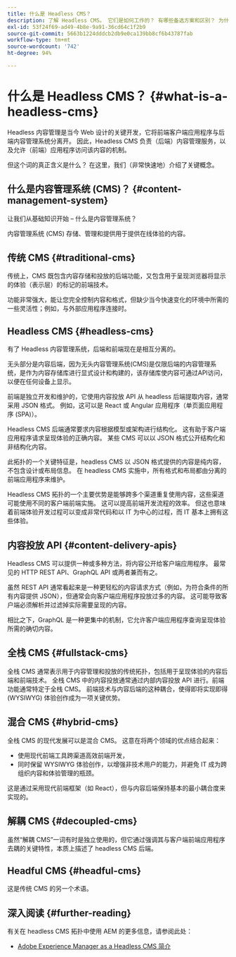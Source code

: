 ```yaml
---
title: 什么是 Headless CMS？
description: 了解 Headless CMS。 它们是如何工作的？ 有哪些备选方案和区别？ 为什么要使用 Headless CMS？
exl-id: 53f24f69-ad49-4b8e-9a91-36cd64c1f2b9
source-git-commit: 5663b1224dddcb2db9e0ca139bb8cf6b43787fab
workflow-type: tm+mt
source-wordcount: '742'
ht-degree: 94%

---
```


# 什么是 Headless CMS？ {#what-is-a-headless-cms}

Headless 内容管理是当今 Web 设计的关键开发，它将前端客户端应用程序与后端内容管理系统分离开。 因此，Headless CMS 负责（后端）内容管理服务，以及允许（前端）应用程序访问该内容的机制。

但这个词的真正含义是什么？ 在这里，我们（非常快速地）介绍了关键概念。

## 什么是内容管理系统 (CMS)？ {#content-management-system}

让我们从基础知识开始 – 什么是内容管理系统？

内容管理系统 (CMS) 存储、管理和提供用于提供在线体验的内容。

## 传统 CMS {#traditional-cms}

传统上，CMS 既包含内容存储和投放的后端功能，又包含用于呈现浏览器将显示的体验（表示层）的标记的前端技术。

功能非常强大，能让您完全控制内容和格式，但缺少当今快速变化的环境中所需的一些灵活性；例如，与外部应用程序连接时。

## Headless CMS {#headless-cms}

有了 Headless 内容管理系统，后端和前端现在是相互分离的。

无头部分是内容后端，因为无头内容管理系统(CMS)是仅限后端的内容管理系统，是作为内容存储库进行显式设计和构建的，该存储库使内容可通过API访问，以便在任何设备上显示。

前端是独立开发和维护的，它使用内容投放 API 从 headless 后端提取内容，通常采用 JSON 格式。 例如，这可以是 React 或 Angular 应用程序（单页面应用程序 (SPA)）。

Headless CMS 后端通常要求内容根据模型或架构进行结构化。 这有助于客户端应用程序请求呈现体验的正确内容。 某些 CMS 可以以 JSON 格式公开结构化和非结构化内容。

此拓扑的一个关键特征是，headless CMS 以 JSON 格式提供的内容是纯内容，不包含设计或布局信息。 在 headless CMS 实施中，所有格式和布局都由分离的前端应用程序来维护。

Headless CMS 拓扑的一个主要优势是能够跨多个渠道重复使用内容，这些渠道可能使用不同的客户端前端实施。 这可以提高前端开发流程的效率。 但这也意味着前端体验开发过程可以变成非常代码和以 IT 为中心的过程，而 IT 基本上拥有这些体验。

## 内容投放 API {#content-delivery-apis}

Headless CMS 可以提供一种或多种方法，将内容公开给客户端应用程序。 最常见的 HTTP REST API、GraphQL API 或两者兼而有之。

虽然 REST API 通常看起来是一种更轻松的内容请求方式（例如，为符合条件的所有内容提供 JSON），但通常会向客户端应用程序投放过多的内容。 这可能导致客户端必须解析并过滤掉实际需要呈现的内容。

相比之下，GraphQL 是一种更集中的机制，它允许客户端应用程序查询呈现体验所需的确切内容。

## 全栈 CMS {#fullstack-cms}

全栈 CMS 通常表示用于内容管理和投放的传统拓扑，包括用于呈现体验的内容后端和前端技术。 全栈 CMS 中的内容投放通常通过内部内容投放 API 进行。前端功能通常特定于全栈 CMS。 前端技术与内容后端的这种耦合，使得即将实现即得 (WYSIWYG) 体验创作成为一项关键优势。

## 混合 CMS {#hybrid-cms}

全栈 CMS 的现代发展可以是混合 CMS。 这意在将两个领域的优点结合起来：

* 使用现代前端工具跨渠道高效前端开发，
* 同时保留 WYSIWYG 体验创作，以增强非技术用户的能力，并避免 IT 成为跨组织内容和体验管理的瓶颈。

这是通过采用现代前端框架（如 React），但与内容后端保持基本的最小耦合度来实现的。

## 解耦 CMS {#decoupled-cms}

虽然“解耦 CMS”一词有时是独立使用的，但它通过强调其与客户端前端应用程序去耦的关键特性，本质上描述了 headless CMS 后端。

## Headful CMS {#headful-cms}

这是传统 CMS 的另一个术语。

## 深入阅读 {#further-reading}

有关在 headless CMS 拓扑中使用 AEM 的更多信息，请参阅此处：

* [Adobe Experience Manager as a Headless CMS 简介](/help/headless/introduction.md)
